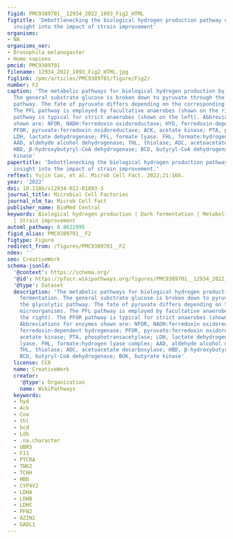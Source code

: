 ```yaml
---
figid: PMC9389701__12934_2022_1893_Fig2_HTML
figtitle: 'Debottlenecking the biological hydrogen production pathway of dark fermentation:
  insight into the impact of strain improvement'
organisms:
- NA
organisms_ner:
- Drosophila melanogaster
- Homo sapiens
pmcid: PMC9389701
filename: 12934_2022_1893_Fig2_HTML.jpg
figlink: /pmc/articles/PMC9389701/figure/Fig2/
number: F2
caption: 'The metabolic pathways for biological hydrogen production by dark fermentation.
  The general substrate glucose is broken down to pyruvate through the glycolytic
  pathway. The fate of pyruvate differs depending on the corresponding microorganisms.
  The PFL pathway is employed by facultative anaerobes (shown on the right). The PFOR
  pathway is typical for strict anaerobes (shown on the left). Abbreviations for enzymes
  shown are: NFOR, NADH:ferredoxin oxidoreductase; HYD, ferredoxin-dependent hydrogenase;
  PFOR, pyruvate:ferredoxin oxidoreductase; ACK, acetate kinase; PTA, phosphotransacetylase;
  LDH, lactate dehydrogenase; PFL, formate lyase. FHL, formate:hydrogen lyase complex;
  AAD, aldehyde alcohol dehydrogenase; THL, thiolase; ADC, acetoacetate decarboxylase;
  HBD, β-hydroxybutyryl-CoA dehydrogenase; BCD, butyryl-CoA dehydrogenase; BUK, butyrate
  kinase'
papertitle: 'Debottlenecking the biological hydrogen production pathway of dark fermentation:
  insight into the impact of strain improvement.'
reftext: Yujin Cao, et al. Microb Cell Fact. 2022;21:166.
year: '2022'
doi: 10.1186/s12934-022-01893-3
journal_title: Microbial Cell Factories
journal_nlm_ta: Microb Cell Fact
publisher_name: BioMed Central
keywords: Biological hydrogen production | Dark fermentation | Metabolic engineering
  | Strain improvement
automl_pathway: 0.8621995
figid_alias: PMC9389701__F2
figtype: Figure
redirect_from: /figures/PMC9389701__F2
ndex: ''
seo: CreativeWork
schema-jsonld:
  '@context': https://schema.org/
  '@id': https://pfocr.wikipathways.org/figures/PMC9389701__12934_2022_1893_Fig2_HTML.html
  '@type': Dataset
  description: 'The metabolic pathways for biological hydrogen production by dark
    fermentation. The general substrate glucose is broken down to pyruvate through
    the glycolytic pathway. The fate of pyruvate differs depending on the corresponding
    microorganisms. The PFL pathway is employed by facultative anaerobes (shown on
    the right). The PFOR pathway is typical for strict anaerobes (shown on the left).
    Abbreviations for enzymes shown are: NFOR, NADH:ferredoxin oxidoreductase; HYD,
    ferredoxin-dependent hydrogenase; PFOR, pyruvate:ferredoxin oxidoreductase; ACK,
    acetate kinase; PTA, phosphotransacetylase; LDH, lactate dehydrogenase; PFL, formate
    lyase. FHL, formate:hydrogen lyase complex; AAD, aldehyde alcohol dehydrogenase;
    THL, thiolase; ADC, acetoacetate decarboxylase; HBD, β-hydroxybutyryl-CoA dehydrogenase;
    BCD, butyryl-CoA dehydrogenase; BUK, butyrate kinase'
  license: CC0
  name: CreativeWork
  creator:
    '@type': Organization
    name: WikiPathways
  keywords:
  - hyd
  - Ack
  - Coa
  - thl
  - bcd
  - Ldh
  - .na.character
  - UBR5
  - F11
  - PTCRA
  - TNK2
  - TCHH
  - HBD
  - CYP4V2
  - LDHA
  - LDHB
  - LDHC
  - PFN2
  - AZIN2
  - GADL1
---
```

